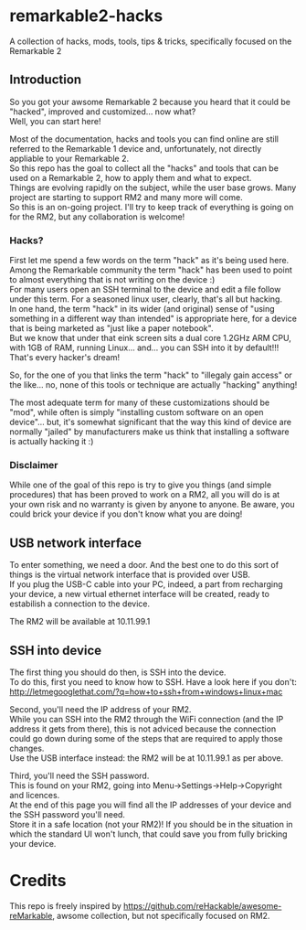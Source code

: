 # remarkable2-hacks
A collection of hacks, mods, tools, tips &amp; tricks, specifically focused on the Remarkable 2

## Introduction
So you got your awsome Remarkable 2 because you heard that it could be "hacked", improved and customized... now what?  
Well, you can start here!

Most of the documentation, hacks and tools you can find online are still referred to the Remarkable 1 device and, unfortunately, not directly appliable to your Remarkable 2.  
So this repo has the goal to collect all the "hacks" and tools that can be used on a Remarkable 2, how to apply them and what to expect.  
Things are evolving rapidly on the subject, while the user base grows. Many project are starting to support RM2 and many more will come.  
So this is an on-going project. I'll try to keep track of everything is going on for the RM2, but any collaboration is welcome!  

### Hacks?
First let me spend a few words on the term "hack" as it's being used here.  
Among the Remarkable community the term "hack" has been used to point to almost everything that is not writing on the device :)  
For many users open an SSH terminal to the device and edit a file follow under this term. For a seasoned linux user, clearly, that's all but hacking.  
In one hand, the term "hack" in its wider (and original) sense of "using something in a different way than intended" is appropriate here, for a device that is being marketed as "just like a paper notebook".   
But we know that under that eink screen sits a dual core 1.2GHz ARM CPU, with 1GB of RAM, running Linux... and... you can SSH into it by default!!! That's every hacker's dream!  

So, for the one of you that links the term "hack" to "illegaly gain access" or the like... no, none of this tools or technique are actually "hacking" anything!

The most adequate term for many of these customizations should be "mod", while often is simply "installing custom software on an open device"... but, it's somewhat significant that the way this kind of device are normally "jailed" by manufacturers make us think that installing a software is actually hacking it :)

### Disclaimer
While one of the goal of this repo is try to give you things (and simple procedures) that has been proved to work on a RM2, all you will do is at your own risk and no warranty is given by anyone to anyone. Be aware, you could brick your device if you don't know what you are doing!

## USB network interface
To enter something, we need a door. And the best one to do this sort of things is the virtual network interface that is provided over USB.  
If you plug the USB-C cable into your PC, indeed, a part from recharging your device, a new virtual ethernet interface will be created, ready to estabilish a connection to the device.

The RM2 will be available at 10.11.99.1

## SSH into device
The first thing you should do then, is SSH into the device.  
To do this, first you need to know how to SSH. Have a look here if you don't: http://letmegooglethat.com/?q=how+to+ssh+from+windows+linux+mac

Second, you'll need the IP address of your RM2.  
While you can SSH into the RM2 through the WiFi connection (and the IP address it gets from there), this is not adviced because the connection could go down during some of the steps that are required to apply those changes.  
Use the USB interface instead: the RM2 will be at 10.11.99.1 as per above.

Third, you'll need the SSH password.  
This is found on your RM2, going into Menu->Settings->Help->Copyright and licences.  
At the end of this page you will find all the IP addresses of your device and the SSH password you'll need.  
Store it in a safe location (not your RM2)! If you should be in the situation in which the standard UI won't lunch, that could save you from fully bricking your device.

# Credits
This repo is freely inspired by https://github.com/reHackable/awesome-reMarkable, awsome collection, but not specifically focused on RM2.
